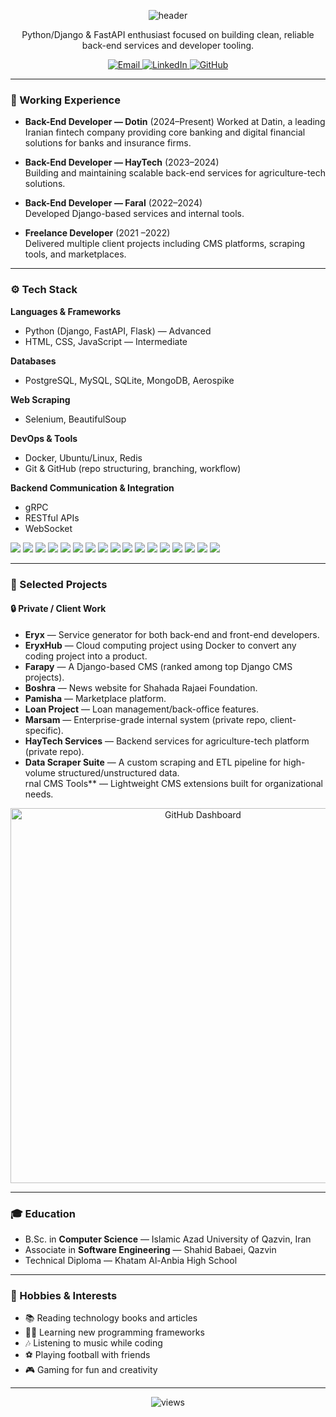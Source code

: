 <!-- Header / Banner -->
<p align="center">
  <img src="https://capsule-render.vercel.app/api?type=rect&color=000000&height=100&section=header&text=Sepehr%20Mafi%20Bordbar&fontSize=36&fontColor=00c6ff" alt="header" />
</p>



<p align="center">
  Python/Django & FastAPI enthusiast focused on building clean, reliable back-end services and developer tooling.
</p>

<p align="center">
  <a href="mailto:sepehrboardbar@gmail.com">
    <img alt="Email" src="https://img.shields.io/badge/Email-sepehrboardbar%40gmail.com-D14836?style=for-the-badge&logo=gmail&logoColor=white">
  </a>
  <a href="https://www.linkedin.com/in/sepehr-mafi-bordbar/">
    <img alt="LinkedIn" src="https://img.shields.io/badge/LinkedIn-Sepehr%20Mafi%20Bordbar-0077B5?style=for-the-badge&logo=linkedin&logoColor=white">
  </a>
  <a href="https://github.com/sepehrmafi">
    <img alt="GitHub" src="https://img.shields.io/badge/GitHub-sepehrmafi-181717?style=for-the-badge&logo=github&logoColor=white">
  </a>
</p>

---

### 💼 Working Experience
- **Back-End Developer — Dotin** (2024–Present)
  Worked at Datin, a leading Iranian fintech company providing core banking and digital financial solutions for banks and insurance firms.
  
- **Back-End Developer — HayTech** (2023–2024)  
  Building and maintaining scalable back-end services for agriculture-tech solutions.  

- **Back-End Developer — Faral** (2022–2024)  
  Developed Django-based services and internal tools.  

- **Freelance Developer** (2021  –2022)  
  Delivered multiple client projects including CMS platforms, scraping tools, and marketplaces.  

---

### ⚙️ Tech Stack

**Languages & Frameworks**  
- Python (Django, FastAPI, Flask) — Advanced  
- HTML, CSS, JavaScript — Intermediate  

**Databases**  
- PostgreSQL, MySQL, SQLite, MongoDB, Aerospike

**Web Scraping**  
- Selenium, BeautifulSoup  

**DevOps & Tools**  
- Docker, Ubuntu/Linux, Redis  
- Git & GitHub (repo structuring, branching, workflow)

**Backend Communication & Integration**
- gRPC
- RESTful APIs
- WebSocket

<p align="left">
  <img src="https://img.shields.io/badge/Python-000?logo=python" />
  <img src="https://img.shields.io/badge/Django-000?logo=django" />
  <img src="https://img.shields.io/badge/FastAPI-000?logo=fastapi" />
  <img src="https://img.shields.io/badge/Flask-000?logo=flask" />
  <img src="https://img.shields.io/badge/PostgreSQL-000?logo=postgresql" />
  <img src="https://img.shields.io/badge/MongoDB-000?logo=mongodb" />
  <img src="https://img.shields.io/badge/Redis-000?logo=redis" />
  <img src="https://img.shields.io/badge/Selenium-000?logo=selenium&logoColor=43B02A" />
  <img src="https://img.shields.io/badge/BeautifulSoup-000?logo=python&logoColor=FFD43B" />
  <img src="https://img.shields.io/badge/Docker-000?logo=docker" />
  <img src="https://img.shields.io/badge/Git-000?logo=git" />
  <img src="https://img.shields.io/badge/gRPC-000?logo=grpc&logoColor=ffffff" />
  <img src="https://img.shields.io/badge/REST-000?logo=fastapi&logoColor=009688" />
  <img src="https://img.shields.io/badge/WebSocket-000?logo=socket.io&logoColor=ffffff" />
  <img src="https://img.shields.io/badge/HTML5-000?logo=html5&logoColor=E34F26" />
  <img src="https://img.shields.io/badge/CSS3-000?logo=css3&logoColor=1572B6" />
  <img src="https://img.shields.io/badge/JavaScript-000?logo=javascript&logoColor=F7DF1E" />
</p>

---

### 🚀 Selected Projects

#### 🔒 Private / Client Work
- **Eryx** — Service generator for both back-end and front-end developers.  
- **EryxHub** — Cloud computing project using Docker to convert any coding project into a product.  
- **Farapy** — A Django-based CMS (ranked among top Django CMS projects).  
- **Boshra** — News website for Shahada Rajaei Foundation.  
- **Pamisha** — Marketplace platform.  
- **Loan Project** — Loan management/back-office features.  
- **Marsam** — Enterprise-grade internal system (private repo, client-specific).  
- **HayTech Services** — Backend services for agriculture-tech platform (private repo).  
- **Data Scraper Suite** — A custom scraping and ETL pipeline for high-volume structured/unstructured data.  
rnal CMS Tools** — Lightweight CMS extensions built for organizational needs.  
<p align="center">
  <img src="https://github.com/sepehrmafi/sepehrmafi/blob/main/Screenshot%202025-      10-24%20at%204.57.png?raw=true"
    alt="GitHub Dashboard"
    width="600"/>
</p>


---

### 🎓 Education
- B.Sc. in **Computer Science** — Islamic Azad University of Qazvin, Iran  
- Associate in **Software Engineering** — Shahid Babaei, Qazvin  
- Technical Diploma — Khatam Al-Anbia High School  

---

### 🎯 Hobbies & Interests
- 📚 Reading technology books and articles  
- 🧑‍💻 Learning new programming frameworks  
- 🎶 Listening to music while coding  
- ⚽ Playing football with friends  
- 🎮 Gaming for fun and creativity  

---

<p align="center">
  <img src="https://komarev.com/ghpvc/?username=sepehrmafi&label=Profile%20views&color=blueviolet" alt="views" />
</p>

